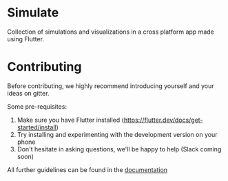 # Simulate 

Collection of simulations and visualizations in a cross platform app made using Flutter.

# Contributing

Before contributing, we highly recommend introducing yourself and your ideas on gitter.

Some pre-requisites:

1. Make sure you have Flutter installed (https://flutter.dev/docs/get-started/install)
2. Try installing and experimenting with the development version on your phone
3. Don't hesitate in asking questions, we'll be happy to help (Slack coming soon)
   
All further guidelines can be found in the [documentation](docs/CONTRIBUTING.md)
